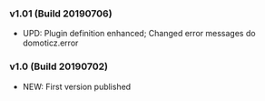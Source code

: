 ### v1.01 (Build 20190706)
* UPD: Plugin definition enhanced; Changed error messages do domoticz.error

### v1.0 (Build 20190702)
* NEW: First version published
